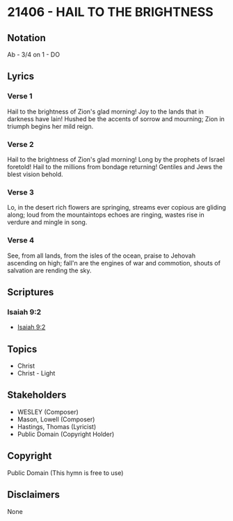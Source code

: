 # 21406 - HAIL TO THE BRIGHTNESS

## Notation

Ab - 3/4 on 1 - DO

## Lyrics

### Verse 1

Hail to the brightness of Zion's glad morning! Joy to the lands that in darkness have lain! Hushed be the accents of sorrow and mourning; Zion in triumph begins her mild reign.

### Verse 2

Hail to the brightness of Zion's glad morning! Long by the prophets of Israel foretold! Hail to the millions from bondage returning! Gentiles and Jews the blest vision behold.

### Verse 3

Lo, in the desert rich flowers are springing, streams ever copious are gliding along; loud from the mountaintops echoes are ringing, wastes rise in verdure and mingle in song.

### Verse 4

See, from all lands, from the isles of the ocean, praise to Jehovah ascending on high; fall'n are the engines of war and commotion, shouts of salvation are rending the sky.


## Scriptures

### Isaiah 9:2

- [Isaiah 9:2](https://www.biblegateway.com/passage/?search=Isaiah%209%3A2)


## Topics

- Christ
- Christ - Light

## Stakeholders

- WESLEY (Composer)
- Mason, Lowell (Composer)
- Hastings, Thomas (Lyricist)
- Public Domain (Copyright Holder)

## Copyright

Public Domain
(This hymn is free to use)

## Disclaimers

None

